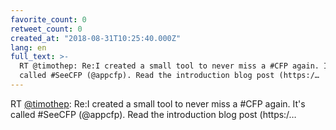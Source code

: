 ```yaml
---
favorite_count: 0
retweet_count: 0
created_at: "2018-08-31T10:25:40.000Z"
lang: en
full_text: >-
  RT @timothep: Re:I created a small tool to never miss a #CFP again. It's
  called #SeeCFP (@appcfp). Read the introduction blog post (https:/…
---
```


RT [@timothep](https://twitter.com/timothep): Re:I created a small tool to never
miss a #CFP again. It's called #SeeCFP (@appcfp). Read the introduction blog
post (https:/…

